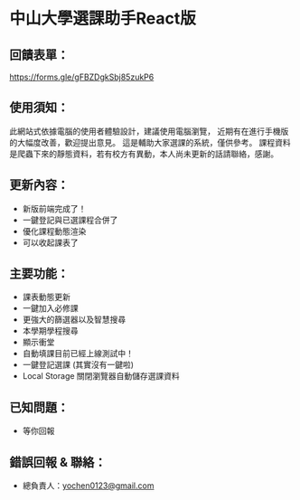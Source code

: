 # 中山大學選課助手React版
## 回饋表單：
https://forms.gle/gFBZDgkSbj85zukP6

## 使用須知：
此網站式依據電腦的使用者體驗設計，建議使用電腦瀏覽， 近期有在進行手機版的大幅度改善，歡迎提出意見。
這是輔助大家選課的系統，僅供參考。
課程資料是爬蟲下來的靜態資料，若有校方有異動，本人尚未更新的話請聯絡，感謝。

## 更新內容：
* 新版前端完成了！
* 一鍵登記與已選課程合併了
* 優化課程動態渲染
* 可以收起課表了

## 主要功能：
* 課表動態更新
* 一鍵加入必修課
* 更強大的篩選器以及智慧搜尋
* 本學期學程搜尋
* 顯示衝堂
* 自動填課目前已經上線測試中！
* 一鍵登記選課 (其實沒有一鍵啦)
* Local Storage 關閉瀏覽器自動儲存選課資料

## 已知問題：
* 等你回報

## 錯誤回報 & 聯絡：
* 總負責人：yochen0123@gmail.com
